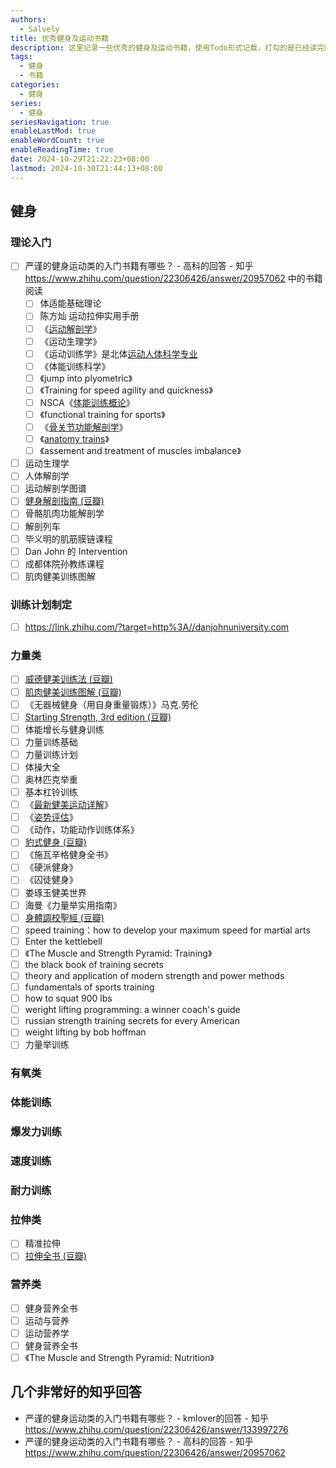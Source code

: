 ```yaml
---
authors:
  - Salvely
title: 优秀健身及运动书籍
description: 这里记录一些优秀的健身及运动书籍，使用Todo形式记载，打勾的是已经读完的书籍
tags:
  - 健身
  - 书籍
categories:
  - 健身
series:
  - 健身
seriesNavigation: true
enableLastMod: true
enableWordCount: true
enableReadingTime: true
date: 2024-10-29T21:22:23+08:00
lastmod: 2024-10-30T21:44:13+08:00
---
```


## 健身

### 理论入门

- [ ] 严谨的健身运动类的入门书籍有哪些？ - 高科的回答 - 知乎
https://www.zhihu.com/question/22306426/answer/20957062 中的书籍阅读
	- [ ] 体适能基础理论
	- [ ] 陈方灿 运动拉伸实用手册
	- [ ] 《[运动解剖学](https://zhida.zhihu.com/search?content_id=3578912&content_type=Answer&match_order=1&q=%E8%BF%90%E5%8A%A8%E8%A7%A3%E5%89%96%E5%AD%A6&zhida_source=entity)》
	- [ ] 《运动生理学》
	- [ ] 《运动训练学》是北体[运动人体科学专业](https://zhida.zhihu.com/search?content_id=3578912&content_type=Answer&match_order=1&q=%E8%BF%90%E5%8A%A8%E4%BA%BA%E4%BD%93%E7%A7%91%E5%AD%A6%E4%B8%93%E4%B8%9A&zhida_source=entity)
	- [ ] 《体能训练科学》
	- [ ] 《jump into plyometric》
	- [ ] 《Training for speed agility and quickness》
	- [ ]   NSCA《[体能训练概论](https://zhida.zhihu.com/search?content_id=3578912&content_type=Answer&match_order=1&q=%E4%BD%93%E8%83%BD%E8%AE%AD%E7%BB%83%E6%A6%82%E8%AE%BA&zhida_source=entity)》
	- [ ] 《functional training for sports》
	- [ ] 《[骨关节功能解剖学](https://zhida.zhihu.com/search?content_id=3578912&content_type=Answer&match_order=1&q=%E9%AA%A8%E5%85%B3%E8%8A%82%E5%8A%9F%E8%83%BD%E8%A7%A3%E5%89%96&zhida_source=entity)》
	- [ ] 《[anatomy trains](https://zhida.zhihu.com/search?content_id=3578912&content_type=Answer&match_order=1&q=anatomy+trains&zhida_source=entity)》
	- [ ] 《assement and treatment of muscles imbalance》
- [ ] 运动生理学
- [ ] 人体解剖学
- [ ] 运动解剖学图谱
- [ ] [健身解剖指南 (豆瓣)](https://book.douban.com/subject/2985774/)
- [ ] 骨骼肌肉功能解剖学
- [ ] 解剖列车
- [ ] 毕义明的肌筋膜链课程
- [ ] Dan John 的 Intervention
- [ ] 成都体院孙教练课程
- [ ] 肌肉健美训练图解

### 训练计划制定

- [ ] https://link.zhihu.com/?target=http%3A//danjohnuniversity.com

### 力量类

- [ ] [威德健美训练法 (豆瓣)](https://book.douban.com/subject/3828119/)
- [ ] [肌肉健美训练图解 (豆瓣)](https://book.douban.com/subject/1326023/)
- [ ] 《无器械健身（用自身重量锻炼）》马克.劳伦
- [ ] [Starting Strength, 3rd edition (豆瓣)](https://book.douban.com/subject/25976041/)
- [ ] 体能增长与健身训练
- [ ] 力量训练基础
- [ ] 力量训练计划
- [ ] 体操大全
- [ ] 奥林匹克举重
- [ ] 基本杠铃训练
- [ ] 《[最新健美运动详解](https://zhida.zhihu.com/search?content_id=47127581&content_type=Answer&match_order=1&q=%E6%9C%80%E6%96%B0%E5%81%A5%E7%BE%8E%E8%BF%90%E5%8A%A8%E8%AF%A6%E8%A7%A3&zhida_source=entity)》
- [ ] 《[姿势评估](https://zhida.zhihu.com/search?content_id=47127581&content_type=Answer&match_order=1&q=%E5%A7%BF%E5%8A%BF%E8%AF%84%E4%BC%B0&zhida_source=entity)》
- [ ] 《动作，功能动作训练体系》
- [ ] [豹式健身 (豆瓣)](https://book.douban.com/subject/27171491/)
- [ ] 《施瓦辛格健身全书》
- [ ] 《硬派健身》
- [ ] 《囚徒健身》
- [ ] 娄琢玉健美世界
- [ ] 海曼《力量举实用指南》
- [ ] [身體調校聖經 (豆瓣)](https://book.douban.com/subject/11445486/)
- [ ] speed training：how to develop your maximum speed for martial arts
- [ ] Enter the kettlebell
- [ ] 《The Muscle and Strength Pyramid: Training》
- [ ] the black book of training secrets
- [ ] theory and application of modern strength and power methods
- [ ] fundamentals of sports training
- [ ] how to squat 900 lbs
- [ ] weright lifting programming: a winner coach's guide
- [ ] russian strength training secrets for every American
- [ ] weight lifting by bob hoffman
- [ ] 力量举训练

### 有氧类

### 体能训练

### 爆发力训练

### 速度训练

### 耐力训练

### 拉伸类

- [ ] 精准拉伸
- [ ] [拉伸全书 (豆瓣)](https://book.douban.com/subject/26429379/)

### 营养类

- [ ] 健身营养全书
- [ ] 运动与营养
- [ ] 运动营养学
- [ ] 健身营养全书
- [ ] 《The Muscle and Strength Pyramid: Nutrition》

## 几个非常好的知乎回答

- 严谨的健身运动类的入门书籍有哪些？ - kmlover的回答 - 知乎
https://www.zhihu.com/question/22306426/answer/133997276
- 严谨的健身运动类的入门书籍有哪些？ - 高科的回答 - 知乎
https://www.zhihu.com/question/22306426/answer/20957062
